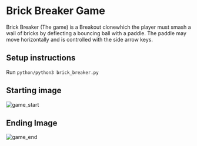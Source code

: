 # Brick Breaker Game

Brick Breaker (The game) is a Breakout clonewhich the player must smash a wall of bricks by deflecting a bouncing ball with a paddle. The paddle may move horizontally and is controlled with the side arrow keys.

## Setup instructions

Run `python/python3 brick_breaker.py`

## Starting image
![game_start](https://github.com/sudhansukinng/Brick_Breaker_game/assets/40287143/1b8b14e6-2a03-487e-a14f-a71d0bc6591d)



## Ending Image


![game_end](https://github.com/sudhansukinng/Brick_Breaker_game/assets/40287143/ffa242a8-fb26-4194-9b0e-9594a5e144e4)

